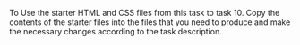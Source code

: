 To Use the starter HTML and CSS files from this task to task 10. Copy the contents of the starter files into the files that you need to produce and make the necessary changes according to the task description.

